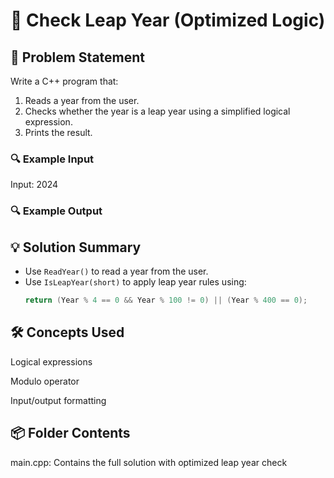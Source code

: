 # 📅 Check Leap Year (Optimized Logic)

## 🧩 Problem Statement
Write a C++ program that:
1. Reads a year from the user.
2. Checks whether the year is a leap year using a simplified logical expression.
3. Prints the result.

### 🔍 Example Input

Input: 2024


### 🔍 Example Output


## 💡 Solution Summary
- Use `ReadYear()` to read a year from the user.
- Use `IsLeapYear(short)` to apply leap year rules using:
  ```cpp
  return (Year % 4 == 0 && Year % 100 != 0) || (Year % 400 == 0);
## 🛠️ Concepts Used
Logical expressions

Modulo operator

Input/output formatting


## 📦 Folder Contents
main.cpp: Contains the full solution with optimized leap year check